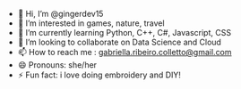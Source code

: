 - 👋 Hi, I’m @gingerdev15
- 👀 I’m interested in games, nature, travel
- 🌱 I’m currently learning Python, C++, C#, Javascript, CSS
- 💞️ I’m looking to collaborate on Data Science and Cloud
- 📫 How to reach me : gabriella.ribeiro.colletto@gmail.com
- 😄 Pronouns: she/her
- ⚡ Fun fact: i love doing embroidery and DIY!

<!---
gingerdev15/gingerdev15 is a ✨ special ✨ repository because its `README.md` (this file) appears on your GitHub profile.
You can click the Preview link to take a look at your changes.
--->
